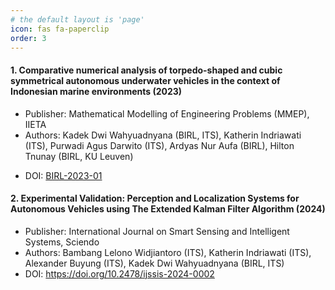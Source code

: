 ```yaml
---
# the default layout is 'page'
icon: fas fa-paperclip
order: 3
---
```


#### 1. **Comparative numerical analysis of torpedo-shaped and cubic symmetrical autonomous underwater vehicles in the context of Indonesian marine environments (2023)**  
- Publisher: Mathematical Modelling of Engineering Problems (MMEP), IIETA  
- Authors: Kadek Dwi Wahyuadnyana (BIRL, ITS), Katherin Indriawati (ITS), Purwadi Agus Darwito (ITS), Ardyas Nur Aufa (BIRL), Hilton Tnunay (BIRL, KU Leuven)  
<!-- - DOI: https://doi.org/10.18280/mmep.100601 -->
- DOI: <a href="https://doi.org/10.18280/mmep.100601">BIRL-2023-01</a>
<!-- [BIRL-2023-01](https://doi.org/10.18280/mmep.100601) -->

#### 2. **Experimental Validation: Perception and Localization Systems for Autonomous Vehicles using The Extended Kalman Filter Algorithm (2024)**  
- Publisher: International Journal on Smart Sensing and Intelligent Systems, Sciendo
- Authors: Bambang Lelono Widjiantoro (ITS), Katherin Indriawati (ITS), Alexander Buyung (ITS), Kadek Dwi Wahyuadnyana (BIRL, ITS)
- DOI: https://doi.org/10.2478/ijssis-2024-0002
<!-- [BIRL-2024-01](https://doi.org/10.2478/ijssis-2024-0002) -->